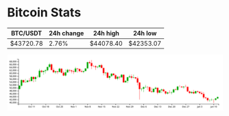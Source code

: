 # Bitcoin Stats

BTC/USDT|24h change|24h high|24h low|
|---|---|---|---|
|$43720.78|2.76%|$44078.40|$42353.07|

<img src="./chart.svg">

